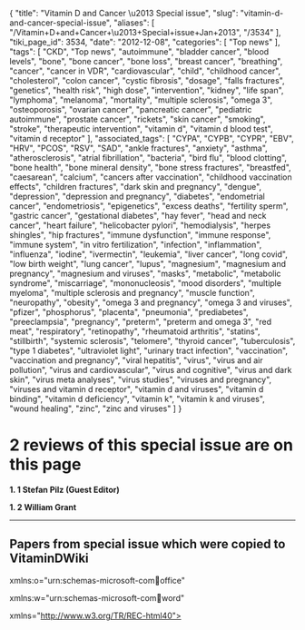 {
    "title": "Vitamin D and Cancer \u2013 Special issue",
    "slug": "vitamin-d-and-cancer-special-issue",
    "aliases": [
        "/Vitamin+D+and+Cancer+\u2013+Special+issue+Jan+2013",
        "/3534"
    ],
    "tiki_page_id": 3534,
    "date": "2012-12-08",
    "categories": [
        "Top news"
    ],
    "tags": [
        "CKD",
        "Top news",
        "autoimmune",
        "bladder cancer",
        "blood levels",
        "bone",
        "bone cancer",
        "bone loss",
        "breast cancer",
        "breathing",
        "cancer",
        "cancer in VDR",
        "cardiovascular",
        "child",
        "childhood cancer",
        "cholesterol",
        "colon cancer",
        "cystic fibrosis",
        "dosage",
        "falls fractures",
        "genetics",
        "health risk",
        "high dose",
        "intervention",
        "kidney",
        "life span",
        "lymphoma",
        "melanoma",
        "mortality",
        "multiple sclerosis",
        "omega 3",
        "osteoporosis",
        "ovarian cancer",
        "pancreatic cancer",
        "pediatric autoimmune",
        "prostate cancer",
        "rickets",
        "skin cancer",
        "smoking",
        "stroke",
        "therapeutic intervention",
        "vitamin d",
        "vitamin d blood test",
        "vitamin d receptor"
    ],
    "associated_tags": [
        "CYPA",
        "CYPB",
        "CYPR",
        "EBV",
        "HRV",
        "PCOS",
        "RSV",
        "SAD",
        "ankle fractures",
        "anxiety",
        "asthma",
        "atherosclerosis",
        "atrial fibrillation",
        "bacteria",
        "bird flu",
        "blood clotting",
        "bone health",
        "bone mineral density",
        "bone stress fractures",
        "breastfed",
        "caesarean",
        "calcium",
        "cancers after vaccination",
        "childhood vaccination effects",
        "children fractures",
        "dark skin and pregnancy",
        "dengue",
        "depression",
        "depression and pregnancy",
        "diabetes",
        "endometrial cancer",
        "endometriosis",
        "epigenetics",
        "excess deaths",
        "fertility sperm",
        "gastric cancer",
        "gestational diabetes",
        "hay fever",
        "head and neck cancer",
        "heart failure",
        "helicobacter pylori",
        "hemodialysis",
        "herpes shingles",
        "hip fractures",
        "immune dysfunction",
        "immune response",
        "immune system",
        "in vitro fertilization",
        "infection",
        "inflammation",
        "influenza",
        "iodine",
        "ivermectin",
        "leukemia",
        "liver cancer",
        "long covid",
        "low birth weight",
        "lung cancer",
        "lupus",
        "magnesium",
        "magnesium and pregnancy",
        "magnesium and viruses",
        "masks",
        "metabolic",
        "metabolic syndrome",
        "miscarriage",
        "mononucleosis",
        "mood disorders",
        "multiple myeloma",
        "multiple sclerosis and pregnancy",
        "muscle function",
        "neuropathy",
        "obesity",
        "omega 3 and pregnancy",
        "omega 3 and viruses",
        "pfizer",
        "phosphorus",
        "placenta",
        "pneumonia",
        "prediabetes",
        "preeclampsia",
        "pregnancy",
        "preterm",
        "preterm and omega 3",
        "red meat",
        "respiratory",
        "retinopathy",
        "rheumatoid arthritis",
        "statins",
        "stillbirth",
        "systemic sclerosis",
        "telomere",
        "thyroid cancer",
        "tuberculosis",
        "type 1 diabetes",
        "ultraviolet light",
        "urinary tract infection",
        "vaccination",
        "vaccination and pregnancy",
        "viral hepatitis",
        "virus",
        "virus and air pollution",
        "virus and cardiovascular",
        "virus and cognitive",
        "virus and dark skin",
        "virus meta analyses",
        "virus studies",
        "viruses and pregnancy",
        "viruses and vitamin d receptor",
        "vitamin d and viruses",
        "vitamin d binding",
        "vitamin d deficiency",
        "vitamin k",
        "vitamin k and viruses",
        "wound healing",
        "zinc",
        "zinc and viruses"
    ]
}


# 2 reviews of this special issue are on this page

 **1. 1 Stefan Pilz (Guest Editor)** 

 **1. 2 William Grant** 

---

## Papers from special issue which were copied to VitaminDWiki

<html xmlns:v="urn:schemas-microsoft-com:vml"

xmlns:o="urn:schemas-microsoft-com:office:office"

xmlns:w="urn:schemas-microsoft-com:office:word"

xmlns="http://www.w3.org/TR/REC-html40">

<head>

<meta http-equiv=Content-Type content="text/html; charset=windows-1252">

<meta name=ProgId content=Word.Document>

<meta name=Generator content="Microsoft Word 10">

<meta name=Originator content="Microsoft Word 10">

<link rel=File-List href="Jan%202013%20Special%20Issue_files/filelist.xml">

<title>•  Solar UVB reduces Cancer Risk – Grant, Jan 2013</title>

<!--[if gte mso 9]><xml>

</xml><![endif]--><!--[if gte mso 9]><xml>

</xml><![endif]-->

<!--[if gte mso 10]>

<![endif]--><!--[if gte mso 9]><xml>

<o:shapedefaults v:ext="edit" spidmax="2050"/>

</xml><![endif]--><!--[if gte mso 9]><xml>

<o:shapelayout v:ext="edit">

<o:idmap v:ext="edit" data="1"/>

</o:shapelayout></xml><![endif]-->

</head>

<body lang=EN-US link=blue vlink=purple style='tab-interval:.5in'>

<div class=Section1>

<p class=MsoNormal><span class=GramE><span style='font-family:Symbol;

mso-ascii-font-family:"Times New Roman"'>·</span><span

style='mso-spacerun:yes'>  </span></span><a

href="https://www.VitaminDWiki.com/tiki-index.php?page=Solar%20UVB%20reduces%20Cancer%20Risk%20%E2%80%93%20Grant%2C%20Jan%202013"

title=view><span style='color:#C74B23'>Solar UVB reduces Cancer Risk – Grant,

Jan 2013</span></a></p>

<p class=MsoNormal><span class=GramE><span style='font-family:Symbol;

mso-ascii-font-family:"Times New Roman"'>·</span><span

style='mso-spacerun:yes'>  </span></span><a

href="https://www.VitaminDWiki.com/tiki-index.php?page=The%20Anti-cancer%20Actions%20of%20Vitamin%20D%20%E2%80%93%20Jan%202013"

title=view><span style='color:#C74B23'>The Anti-cancer Actions of Vitamin D –

Jan 2013</span></a></p>

<p class=MsoNormal><span class=GramE><span style='font-family:Symbol;

mso-ascii-font-family:"Times New Roman"'>·</span><span

style='mso-spacerun:yes'>  </span></span><a

href="https://www.VitaminDWiki.com/tiki-index.php?page=Vitamin%20D%20Supplementation%20and%20Cancer%20-%20Review%20of%20RCT%20Jan%202013"

title=view><span style='color:#C74B23'>Vitamin D Supplementation and Cancer -

Review of RCT Jan 2013</span></a></p>

<p class=MsoNormal><span class=GramE><span style='font-family:Symbol;

mso-ascii-font-family:"Times New Roman"'>·</span><span

style='mso-spacerun:yes'>  </span></span><a

href="https://www.VitaminDWiki.com/tiki-index.php?page=Vitamin%20D%20and%20Cancer%20Mortality%20%E2%80%93%20review%20Jan%202013"

title=view><span style='color:#C74B23'>Vitamin D and Cancer Mortality – review

Jan 2013</span></a></p>

<p class=MsoNormal><span class=GramE><span style='font-family:Symbol;

mso-ascii-font-family:"Times New Roman"'>·</span><span

style='mso-spacerun:yes'>  </span></span><a

href="https://www.VitaminDWiki.com/tiki-index.php?page=Vitamin%20D%20and%20Breast%20Cancer%20Incidence%20and%20Outcome%20%20%E2%80%93%20Jan%202013"

title=view><span style='color:#C74B23'>Vitamin D and Breast Cancer Incidence and

Outcome – Jan 2013</span></a></p>

<p class=MsoNormal><span class=GramE><span style='font-family:Symbol;

mso-ascii-font-family:"Times New Roman"'>·</span><span

style='mso-spacerun:yes'>  </span></span><a

href="https://www.VitaminDWiki.com/tiki-index.php?page=Sunlight%20Vitamin%20D%20and%20Skin%20Cancer%20%E2%80%93%20Jan%202013"

title=view><span style='color:#C74B23'>Sunlight Vitamin D and Skin Cancer – Jan

2013</span></a></p>

<p class=MsoNormal><span class=GramE><span style='font-family:Symbol;

mso-ascii-font-family:"Times New Roman"'>·</span><span

style='mso-spacerun:yes'>  </span></span><a

href="https://www.VitaminDWiki.com/tiki-index.php?page=Vitamin%20D%2C%20Sunlight%20and%20Cancer%20Connection%20%E2%80%93%20Holick%20Jan%202013"

title=view><span style='color:#C74B23'>Vitamin D, Sunlight and Cancer

Connection – <span class=SpellE>Holick</span> Jan 2013</span></a></p>

<p class=MsoNormal><span class=GramE><span style='font-family:Symbol;

mso-ascii-font-family:"Times New Roman"'>·</span><span

style='mso-spacerun:yes'>  </span></span><a

href="https://www.VitaminDWiki.com/tiki-index.php?page=Vitamin%20D%20and%20Risk%20of%20Rarer%20Cancers%20%E2%80%93%20Jan%202013"

title=view><span style='color:#C74B23'>Vitamin D and Risk of Rarer Cancers –

Jan 2013</span></a></p>

<p class=MsoNormal><span class=GramE><span style='font-family:Symbol;

mso-ascii-font-family:"Times New Roman"'>·</span><span

style='mso-spacerun:yes'>  </span></span><a

href="https://www.VitaminDWiki.com/tiki-index.php?page=Relevance%20of%20Vitamin%20D%20in%20Bone%20and%20Muscle%20Health%20of%20Cancer%20Patients%20-%20Jan%202013"

title=view><span style='color:#C74B23'>Relevance of Vitamin D in Bone and

Muscle Health of Cancer Patients - Jan 2013</span></a></p>

<p class=MsoNormal><span class=GramE><span style='font-family:Symbol;

mso-ascii-font-family:"Times New Roman"'>·</span><span

style='mso-spacerun:yes'>  </span></span><a

href="https://www.VitaminDWiki.com/tiki-index.php?page=Vitamin%20D%2C%20Sunlight%2C%20and%20the%20Epidemiology%20of%20Prostate%20Cancer%20%E2%80%93%20Jan%202013"

title=view><span style='color:#C74B23'>Vitamin D, Sunlight, and the

Epidemiology of Prostate Cancer – Jan 2013</span></a></p>

<p class=MsoNormal><span class=GramE><span style='font-family:Symbol;

mso-ascii-font-family:"Times New Roman"'>·</span><span

style='mso-spacerun:yes'>  </span></span><a

href="https://www.VitaminDWiki.com/tiki-index.php?page=Vitamin%20D%20in%202012%20%E2%80%93%20Jan%202013"

title=view><span style='color:#C74B23'>Vitamin D in 2012 – Jan 2013</span></a></p>

<p class=MsoNormal><span class=GramE><span style='font-family:Symbol;

mso-ascii-font-family:"Times New Roman"'>·</span><span

style='mso-spacerun:yes'>  </span></span><a

href="https://www.VitaminDWiki.com/tiki-index.php?page=Epidemiology%20of%20Vitamin%20D%20and%20Colorectal%20Cancer%20%E2%80%93%20Jan%202013"

title=view><span style='color:#C74B23'>Epidemiology of Vitamin D and Colorectal

Cancer – Jan 2013</span></a></p>

<p class=MsoNormal><span class=GramE><span style='font-family:Symbol;

mso-ascii-font-family:"Times New Roman"'>·</span><span

style='mso-spacerun:yes'>  </span></span><a

href="https://www.VitaminDWiki.com/tiki-index.php?page=Safety%20Issues%20of%20Vitamin%20D%20Supplementation%20%E2%80%93%20Jan%202013"

title=view><span style='color:#C74B23'>Safety Issues of Vitamin D

Supplementation – Jan 2013</span></a></p>

</div>

</body>

</html>

---

# 1. 1 EDITORIAL: Vitamin D and Cancer: Current Evidence and Future Perspective

Anti-Cancer Agents in Medicinal Chemistry, 2013, Vol. 13, No. 1

Stefan Pilz (Guest Editor)

Department of Internal Medicine Division of Endocrinology and Metabolism Medical University of Graz Auenbruggerplatz 15, 8036 Graz Austria Tel: ++43 650 9103667 Fax: ++43 316 673216 E-mail: stefan.pilz@chello.at

A potential association of vitamin D and cancer is an issue of great public health interest because vitamin D deficiency is common in general populations <sup>[1]</sup>. 

Many people are well aware that sunlight exposure is on the one hand required for endogenous vitamin D synthesis but may on the other hand cause skin cancer. By contrast, the observation that ultraviolet-B (UV-B) exposure is associated with reduced risk of overall cancer mortality is not so generally known although this UV-B cancer link was a starting point for vitamin D cancer research <span>[2-4]</span>. 

Numerous experimental and observational studies have meanwhile addressed the relationship of vitamin D and cancer and have, by the majority, supported the hypothesis that vitamin D might be useful for the prevention and treatment of cancer <span>[5-7]</span>. 

When discussing clinical use of vitamin D supplementation, the attention is often guided to past experiences with other micronutrients (e.g. vitamin E) that revealed promising anti-cancer properties in cell culture and observational studies but failed to show benefits or were even harmful in the clinical application. It should be underlined that vitamin D significantly differs from other micronutrients because vitamin D has a unique metabolism with endogenous UV-B induced vitamin D synthesis in the skin. Apart from this, vitamin D metabolites can be rather regarded as hormones than as vitamins and regulate approximately three percent of the human genome by binding to the almost ubiquitously expressed vitamin D receptor (VDR) <sup>[7]</sup>. 

While there is an ongoing debate on vitamin D status classification and optimal vitamin D dosing, it is widely accepted that vitamin D supplementation exerts beneficial effects on skeletal health <span>[8-10]</span>. 

These data were the basis for dietary reference intakes for vitamin D and for recommendations to supplement vitamin D in osteoporosis patients and in children for the prevention of rickets <span>[8-10]</span>. 

At present, there is no RCT published that was specifically designed and powered to study vitamin D effects on cancer. Interpretations of data on vitamin D supplementation and cancer as a secondary outcome are therefore limited but it should be acknowledged that available RCTs have largely failed to show significant anti-cancer effects of vitamin D whereas only some RCT data support the notion that vitamin D may significantly protect against cancer <span>[6,9-13]</span>. 

Therefore, we need further vitamin D RCTs, but after decades of research this should not be the only conclusion that we can draw from thousands of publications in this field. Rather than showing that there exists universal agreement it was an aim of this special issue to document that there exist different views, conclusions and recommendations of the experts regarding vitamin D and cancer. Given that some vitamin D RCTs are already ongoing we will have significantly more data within the next few years <sup>[14]</sup>. 

These RCTs will be essential for future vitamin D guidelines but we should also critically discuss the design of these RCTs and ask the question whether they have sufficiently considered the knowledge derived from previously published epidemiological studies <sup>[14]</sup>. 

In addition to RCTs among general populations it will therefore be important to study cohorts that are likewise particularly vitamin D sensitive, i.e. individuals suffering from overt vitamin D deficiency. Nevertheless, at present we have to deal with the currently available evidence when considering vitamin D treatment or vitamin D food fortification for our patients or for the general population. In this context, it should always be noted that vitamin D signalling is, beyond skeletal health, involved in the pathogenesis of many different diseases with a potential impact even on overall mortality <span>[1,5,7,15-20]</span>. 

However, whereas many data suggest beneficial effects of vitamin D for several health outcomes we must also pay particular attention to potentially harmful effects of vitamin D overdosing when discussing a general vitamin D supplementation or food fortification. This special issue aims to provide an overview of the current status and future perspective of vitamin D and cancer and covers topics related to basic as well as clinical research in order to give some guidance for future cancer research as well as for current considerations regarding the use of vitamin D treatment. 

Stefan Pilz et al. review data from prospective studies on 25-hydroxyvitamin D and cancer mortality in their work. 

William B Grant highlights in his article that higher UV-B irradiance is associated with reduced risk of cancer. 

Julia Hobaus et al. summarize the important role of vitamin D metabolism (i.e. vitamin D hydroxylases) and its crosstalk with calcium in cancer pathogenesis and cancer prevention. 

Kun-Chun Chiang & Tai C Chen provide an overview of molecular anti-cancer actions of vitamin D in their article. 

Rebecca S Mason and Jorg Reichrath summarize the existing literature on the relationship of sunlight, vitamin D and skin cancer and discuss positive and negative effects of UV exposure with regard to skin cancer and overall health. 

Rowan T Chlebowski reviewed clinical data on vitamin D and breast cancer and concludes that current evidence does not support the use of high dose vitamin D supplementation in anticipation of benefit for breast cancer recurrence or breast cancer survival. 

Epidemiological data on vitamin D and colorectal cancer are summarized by Edward Giovannucci who underlines that the association of vitamin D deficiency and colorectal cancer is strongly suggestive of a causal association. 

Gary G Schwartz presents an overview on vitamin D, UV exposure and prostate cancer and points out that these relationships may be modulated according to the prevailing calcium intake. 

Kathy J Helzlsouer & Lisa Gallicchio summarize clinical data on vitamin D and rare cancer sites and conclude that while there is  **little evidence that higher vitamin D status may be protective for some rare cancer**  sites there exist conflicting results regarding increased pancreatic cancer risk at very high vitamin D levels. 

Matteo Lazzeroni et al. review RCTs on vitamin D supplementation and cancer and discuss the conclusions that can be drawn from published RCTs and what can be expected from ongoing vitamin D RCTs. 

Heike Bischoff-Ferrari summarizes beneficial musculoskeletal effects of vitamin D supplementation in cancer patients. 

Jean-Claude Souberbielle and Etienne Cavalier provide an overview on vitamin D status assessment and give some practical guidance for vitamin D testing and supplementation. 

Armin Zittermann et al. highlight pathophysiological and clinical data regarding safety issues of vitamin D supplementation. 

Finally, Michael F Holick summarizes current knowledge on the vitamin D, sunlight and cancer connection and gives some advice for clinical vitamin D treatment. In conclusion, this special issue gives an up to date overview on almost all aspects regarding vitamin D and cancer.

## REFERENCES

<sup>[1]</sup>       Holick, M.F. Vitamin D deficiency. N. Engl. J. Med., 2007, 357(3), 266-283.

<sup>[2]</sup>       Garland, C.F.; Garland, F.C. Do sunlight and vitamin D reduce the likelihood of colon cancer? Int. J. Epidemiol., 1980, 9(3), 227-31.

<sup>[3]</sup>       Apperly, F.L. The Relation of Solar Radiation to Cancer Mortality in North America. Cancer. Res., 1941, 7(3), 191-195.

<sup>[4]</sup>       Grant, W.B.; Mohr, S.B. Ecological studies of ultraviolet B, vitamin D and cancer since 2000. Ann. Epidemiol., 2009, 19(7), 446-54.

<sup>[5]</sup>       Deeb, K.K.; Trump, D.L.; Johnson, C.S. Vitamin D signalling pathways in cancer: potential for anticancer therapeutics. Nat. Rev. Cancer., 2007, 7(9), 684-700.

<sup>[6]</sup>       Pilz, S.; Tomaschitz, A.; Obermayer-Pietsch, B.; Dobnig, H.; Pieber, T.R. Epidemiology of vitamin D insufficiency and cancer mortality. Anticancer Res., 2009, 29(9), 3699-704.

<sup>[7]</sup>       Bouillon, R.; Carmeliet, G.; Verlinden, L.; van Etten, E.; Verstuyf, A.; Luderer, H.F.; Lieben, L.; Mathieu, C.; Demay, M. Vitamin D and human health: lessons from vitamin D receptor null mice. Endocr. Rev., 2008, 29(6), 726-76. 

<sup>[8]</sup>       Bischoff-Ferrari, H.A.; Willett, W.C.; Wong, J.B.; Stuck, A.E.; Staehelin, H.B.; Orav, E.J.; Thoma, A.; Kiel, D.P.; Henschkowski, J. Prevention of nonvertebral fractures with oral vitamin D and dose dependency: a meta-analysis of randomized controlled trials. Arch. Intern. Med., 2009, 169(6), 551-61.

<sup>[9]</sup>      Ross, A.C.; Manson, J.E.; Abrams, S.A.; Aloia, J.F.; Brannon, P.M.; Clinton, S.K.; Durazo-Arvizu, R.A.; Gallagher, J.C.; Gallo, R.L.; Jones, G.; Kovacs, C.S.; Mayne, S.T.; Rosen, C.J.; Shapses, S.A. The 2011 report on dietary reference intakes for calcium and vitamin D from the Institute of Medicine: what clinicians need to know. J. Clin. Endocrinol. Metab., 2011, 96(1), 53-8. 

<sup>[10]</sup>      Holick, M.F.; Binkley, N.C.; Bischoff-Ferrari, H.A.; Gordon, C.M.; Hanley, D.A.; Heaney, R.P.; Murad, M.H.; Weaver, C.M.; Endocrine Society. Evaluation, treatment, and prevention of vitamin D deficiency: an Endocrine Society clinical practice guideline. J. Clin. Endocrinol. Metab., 2011, 96(7), 1911-30.

<sup>[11]</sup>      Bolland, M.J.; Grey, A.; Gamble, G.D.; Reid, I.R. Calcium and vitamin D supplements and health outcomes: a reanalysis of the Women's Health Initiative (WHI) limited-access data set. Am. J. Clin. Nutr., 2011, 94(4), 1144-9. 

<sup>[12]</sup>      Brunner, R.L.; Wactawski-Wende, J.; Caan, B.J.; Cochrane, B.B.; Chlebowski, R.T.; Gass, M.L.; Jacobs, E.T.; LaCroix, A.Z.; Lane, D.; Larson, J.; Margolis, K.L.; Millen, A.E.; Sarto, G.E.; Vitolins, M.Z.; Wallace, R.B. The effect of calcium plus vitamin D on risk for invasive cancer: results of the Women's Health Initiative (WHI) calcium plus vitamin D randomized clinical trial. Nutr. Cancer., 2011, 63(6), 827-41. 

<sup>[13]</sup>      Lappe, J.M.; Travers-Gustafson, D.; Davies, K.M.; Recker, R.R.; Heaney, R.P. Vitamin D and calcium supplementation reduces cancer risk: results of a randomized trial. Am. J. Clin. Nutr., 2007, 85(6), 1586-91. 

<sup>[14]</sup>      Manson, J.E.; Bassuk, S.S.; Lee, I.M.; Cook, N.R.; Albert, M.A.; Gordon, D.; Zaharris, E.; Macfadyen, J.G.; Danielson, E.; Lin, J.; Zhang, S.M.; Buring, J.E. The VITamin D and OmegA-3 TriaL (VITAL): rationale and design of a large randomized controlled trial of vitamin D and marine omega-3 fatty acid supplements for the primary prevention of cancer and cardiovascular disease. Contemp. Clin. Trials., 2012, 33(1), 159-71. 

<sup>[15]</sup>      Pilz, S.; Tomaschitz, A.; Marz, W.; Drechsler, C.; Ritz, E.; Zittermann, A.; Cavalier, E.; Pieber, T.R.; Lappe, J.M.; Grant, W.B.; Holick, M.F.; Dekker, J.M. Vitamin D, cardiovascular disease and mortality. Clin. Endocrinol. (Oxf.), 2011, 75(5), 575-84. 

<sup>[16]</sup>      Lips, P. Vitamin D deficiency and secondary hyperparathyroidism in the elderly: consequences for bone loss and fractures and therapeutic implications. Endocr. Rev., 2001, 22(4), 477-501.

<sup>[17]</sup> Pilz, S.; Tomaschitz, A.; Drechsler, C.; Zittermann, A.; Dekker, J.M.; Marz, W. Vitamin D supplementation: a promising approach for the prevention and treatment of strokes. Curr. Drug Targets, 2011, 12(1), 88-96.

<sup>[18]</sup> Zittermann, A.; Iodice, S.; Pilz, S.; Grant, W.B.; Bagnardi, V.; Gandini, S. Vitamin D deficiency and mortality risk in the general population: a metaanalysis of prospective cohort studies. Am. J. Clin. Nutr., 2012, 95(1), 91-100.

<sup>[19]</sup> Pilz, S.; Iodice, S.; Zittermann, A.; Grant, W.B.; Gandini, S. Vitamin D status and mortality risk in CKD: a meta-analysis of prospective studies. Am. J. Kidney Dis., 2011, 58(3), 374-82.

<sup>[20]</sup> Bjelakovic, G.; Gluud, L.L.; Nikolova, D.; Whitfield, K.; Wetterslev, J.; Simonetti, R.G.; Bjelakovic, M.; Gluud, C. Vitamin D supplementation for prevention of mortality in adults. Cochrane Database Syst. Rev., 2011, (7), CD007470.

---

# 1. 2 WB Grant, 		December 11, 2012, updated Feb 20, 2013

### Abstract:

A set of 15 papers reviewing the evidence that ultraviolet-B (UVB) irradiance and vitamin D reduce the risk of many types of cancer was just published in the January 2013 issue of the peer-reviewed journal Anti-Cancer Agents in Medicinal Chemistry. Every paper is authored by recognized experts on vitamin D and cancer and/or other health outcomes. Reports in the journal literature are discussed. Ecological studies based on geographical variation of cancer incidence and/or mortality rates have generally found the strongest relations between a vitamin D index and cancer risk. The advantages of the ecological approach include the large number of cases, the vitamin D index applies to a long time, and that confounding factors can be included in the analysis. No factor other than vitamin D production has been proposed to explain the findings regarding the solar UVB index in single-country studies. The evidence for vitamin D reducing the risk of colorectal cancer is very strong. Case-control studies incidence with respect to serum 25-hydroxyvitamin D <span>[25(OH)D]</span> concentration provide strong support for vitamin D reducing risk of breast cancer. The possibility of “reverse causality”, i.e., that the existence of a cancer tumor could reduce serum 25(OH)D concentrations, was discussed in some of the papers. However, since the measured beneficial effect of serum 25(OH)D decreases nearly linearly with increased follow-up time for breast and colorectal cancer and all-cause mortality rate, this effect is very unlikely. The evidence for a beneficial effect of UVB and vitamin D for prostate cancer is generally weaker than for many other types of cancer. For example, a meta-analysis of all prospective studies of prostate cancer incidence with respect to serum 25(OH)D concentration does not find a reduced risk. Also included in this issue is a paper discussing the trade-offs between solar UV exposure, vitamin D production, and risk of skin cancer. The conclusion from several papers is that serum 25(OH)D concentrations should be above 30-40 ng/ml for optimal protection against cancer, that it could take 1000-2000 IU/d or more of vitamin D3 to reach those concentrations, and that careful solar UVB irradiance is also a good source of vitamin D3.

Anti-Cancer Agents in Medicinal Chemistry Volume 13, Number 1, January 2013

http://benthamscience.com/contents-JCode-ACAMC-Vol-00000013-Iss-00000001.htm

Bischoff-Ferrari H. Relevance of vitamin D in bone and muscle health of cancer patients. . 2013;13(1):58-64.

Chiang KC, Chen TC. The anti-cancer actions of vitamin D. . 2013;13(1):126-39.

Chlebowski RT. Vitamin D and breast cancer incidence and outcome. . 2013;13(1):98-106.

Giovannucci E. Epidemiology of vitamin D And colorectal cancer. . 2013;13(1):11-9.

Grant WB. Update on evidence that support a role of solar ultraviolet-B irradiance in reducing cancer risk. . 2013;13(1):140-6.

Helzlsouer KJ, Gallicchio L. Shedding light on serum vitamin D concentrations and the risk of rarer cancers. . 2013;13(1):65-9.

Höbaus J, Thiem U, Hummel DM, Kallay E. Role of Calcium, Vitamin D, and the extrarenal vitamin D hydroxylases during carcinogenesis. . 2013;13(1):20-35.

Holick MF. Vitamin D, sunlight and cancer connection. . 2013;13(1):70-82.

Lazzeroni M, Serrano D, Pilz S, Gandini S. Vitamin D supplementation and cancer: Review of randomized controlled trials. . 2013;13(1):118-25.

Mason RS, Reichrath J. Sunlight vitamin D and skin cancer. . 2013;13(1):83-97.

Pilz S, Kienreich K, Tomaschitz A, Ritz E, Lerchbaum E, Obermayer-Pietsch B, Matzi V, Lindenmann J, März W, Gandini S, Dekker JM. Vitamin D and cancer mortality: Systematic review of prospective epidemiological studies. . 2013;13(1):107-17.

Pilz S. Vitamin D and cancer: current evidence and future perspective. . 2013;13(1):2-3.

Schwartz GG. Vitamin D, sunlight, and the epidemiology of prostate cancer. . 2013;13(1):45-57.

Souberbielle JC, Cavalier E. Supplementation, optimal status, and analytical determination of vitamin D: Where are we standing in 2012? . 2013;13(1):36-44.

Zittermann A, Prokop S, Gummert JF, Börgermann J. Safety issues of vitamin D supplementation. . 2013;13(1):4-10.

A set of 15 papers reviewing the evidence that ultraviolet-B (UVB) irradiance and vitamin D reduce the risk of many types of cancer was just published in the January 2013 issue of the peer-reviewed journal Anti-Cancer Agents in Medicinal Chemistry. The issue was organized by Dr. Stefan Pilz and should be considered a “symposium in print.” All papers have open access at the journal’s website. The authors of the papers are recognized international experts on vitamin D and cancer. This blog summarizes some of the conclusions of the papers, taking issue with some of them. The papers are discussed in the order in which they appear in the issue.

The editorial by Pilz sets the stage for the special issue. It notes that the field of research started with the observation that solar UVB doses were inversely correlated with cancer rates. Observational studies of serum 25-hydroxyvitamin D <span>[25(OH)D]</span> concentrations and cancer outcomes are mixed. Two randomized controlled trials (RCTs) have shown a protective effect of vitamin D plus calcium supplementation on cancer risk, but strong results from RCTs for vitamin D is still lacking.

Zittermann et al. discuss the ranges of 25(OH)D from deficient to excess. The concentration at which any adverse effects might occur is still being studied. In addition, the mechanisms for adverse effects are not known, although hypercalcemia and hypercalcuria have been reported in individuals with underlying diseases and/or serum 25(OH)D concentrations above 200 ng/ml.

Giovannucci reviewed the evidence that UVB and vitamin D reduce the risk of colon and rectal cancer. These are the cancers with the strongest evidence of beneficial effects of both UVB and vitamin D. The ecological (geographical) studies strongly support a that solar UVB irradiance in is associated with lower incidence of many cancers, such as those opf the colon and breast, with stronger effects usuallyfound for mortality rates than incidence rates. Observational studies, both case-control and prospective, have found inverse correlations between serum 25(OH)D concentrations and colorectal cancer incidence. Studies based on dietary and supplementary vitamin D intake also show beneficial effects. Higher serum 25(OH)D concentrations have also been found associated with better survival rates after diagnosis of colorectal cancer. An RCT reported a beneficial effect of vitamin D supplementation, and that was for 400 IU/d vitamin D3 plus calcium for those not taking either supplement prior to enrolling in the study. The paper also discussed possible confounding factors for both ecological and observational studies, noting that neither body weight nor physical activity can explain the findings since they are generally controlled for. The paper notes that the mechanisms whereby vitamin D could reduce the risk of colorectal cancer are known, but stops short of claiming that vitamin D is causal in reducing risk of colorectal cancer, pending a successful large-scale RCT.

Höbaus et al. discussed the role of hydroxylases in converting 25(OH)D to 1,25-dihydroxyvitamin D <span>[1,25(OH)2D]</span>, the active metabolite of vitamin D. In addition, their review described the role of the  hydroxylases in cancer pathogenesis and the cross-talk between the extra-renal autocrine/paracrine  system and calcium in cancer prevention.

Souberbielle et al. reviewed briefly the metabolism and various effects of  as well as the  assays and  treatments. They defined  deficiency/insufficiency considering separately the population and the patient level and proposed their opinion about which patients may benefit from  testing.

Schwartz discussed UVB and vitamin D and risk of prostate cancer. He proposed the UVB-vitamin D-prostate cancer hypothesis in 1990. Ecological studies generally support a role of UVB in reducing risk of prostate cancer. However, in the United States, it was noted that the geographical variation of prostate cancer mortality rates is different from other cancers strongly linked to UVB and vitamin D such as breast, colon, and rectal cancer, and that the ethnic background of white Americans largely mirrors the latitudinal gradient found in Europe, with northern Europeans at higher latitudes and southern Europeans at lower latitudes. It was proposed that a genetic variation with ethnic background, apolipoprotein E, ApoE, the gene that controls cholesterol and insulin production, might explain the geographical variation <span>[Grant, 2010]</span>. ApoE epsilon4 (ApoE4), is more prevalent at higher latitudes in Europe and twice as high among African-Americans as European-Americans. ApoE4 stimulates increased production of cholesterol, which is associated with risk of prostate cancer. Observational studies based on serum 25(OH)D concentrations have generally not found a correlation with prostate cancer incidence. Some case-control studies did find inverse correlations, but there is the possibility that the prostate cancer tumors reduced serum 25(OH)D concentrations, an effect called “reverse causality”. Perhaps some of the stronger evidence for an effect of UVB and vitamin D in reducing risk of prostate cancer comes from the studies of solar UVB doses experienced by individuals in cohort studies. These studies generally find significant inverse correlations. Additional supportive evidence comes from studies of vitamin D receptor (VDR) alleles or genetic variations. Several VDRs have been associated with increased or decreased risk of prostate cancer. This paper also discussed the finding by Schwartz that higher serum calcium concentrations are associated with poorer survival from prostate cancer.

Bischoff-Ferrari reviews the evidence that vitamin D helps strengthen bones and muscles in general, notes that cancer patients are prone to vitamin D deficiency, suggesting that they be supplemented with vitamin D. However, the effect of vitamin D concentrations above 50 ng/ml on risk of falls, fractures and weak muscles has not been studied.

Helzlsouer and Gallicchio review the evidence regarding the potentially beneficial role of vitamin D in several rarer cancers: bladder, endometrial, esophageal, gastric, kidney, ovarian, pancreatic cancer and non-Hodgkin’s lymphoma (NHL). The studies forming the basis for much of the discussion are the Cohort Consortium Vitamin D Pooling Project of Rarer Cancers (VDPP) <span>[Helzlsouer, 2010]</span> and several studies from the Alpha-Tocopherol, Beta-Carotene (ATBC) Cancer Prevention Study in Finland. A fundamental problem in studying the rarer cancers is that since they are rare, it is difficult to obtain a sufficient number of cases to reduce the uncertainties of the risk sufficiently to find statistically significant results. In the VDPP for example, the 95% confidence intervals for any quantile of serum 25(OH)D concentration were about 30% to 50%, making it difficult to observe an effect of vitamin D <span>[Helzlsouer, 2010]</span>. A problem with the ATBC series of studies is that follow-up periods up to 17 years after blood draw were used. In one of those studies, on lymphoid cancers, an inverse correlation with respect to serum 25(OH)D concentration was found for the first seven years, while a direct correlation was found for the next ten years of follow up <span>[Lim, 2009]</span>. The problem with long follow-up times is that serum 25(OH)D concentrations change with time. It was shown that this effect reduces the apparent beneficial effect of serum 25(OH)D for breast and colorectal cancer <span>[Grant, 2011]</span>, all-cause mortality rate <span>[Grant, 2012a]</span>, and cardiovascular disease <span>[Wang et al., 2012]</span>. As for the types of cancer reviewed by Helzlsouer and Galicchio, some studies did find inverse correlations of incidence with respect to serum 25(OH)D concentrations in prospective studies: bladder <span>[Mondul et al., 2010]</span>; and pancreatic cancer <span>[Skinner et al,. 2006; Wolpin et al., 2012]</span>. In addition, a study in Norway found a significantly reduced mortality rate over a nine-year period for lymphoma for those with higher serum 25(OH)D concentration compared to the lowest concentration <span>[Tretli et al., 2012]</span>. Also, an inverse correlation was found for ovarian cancer prevalence in a cross-sectional study <span>[Bakhru et al., 2010]</span>.

Holick reviewed the evidence that vitamin D and sunlight reduce the risk of cancer. His review presented an historical overview as well as many diagrams, graphs, and tables from the published literature. In his conclusion, he notes that since VDRs exist in nearly every cell and that calls have the capability of producing 1,25(OH)2D provides strong support for the UVB-vitamin D-cancer hypothesis, and that 40-60 ng/ml “may reduce the risk of malignancy and improve survival rates for several cancers”. He also discusses the role of solar UVB as an important source of vitamin D as well as a risk factor for melanoma and skin cancer, but notes that occupational sun exposure has been associated with reduced risk of melanoma. He also mentions that vitamin D also protects against a number of other diseases.

Mason and Reichrath discuss sunlight, vitamin D, and skin cancer and diseases for which solar UVB and vitamin D are protective. The paper examines the “sunlight dilemma”, i.e. that there are both beneficial and harmful effects from sunlight exposure. The adverse effects include UV-induced DNA damage and immune suppression, which can lead to melanoma and non-malanom skin cancer (NMSC). They review the evidence that the vitamin D endocrine system may reduce the risk of both melanoma and NMSC. The paper is also strongly supportive of vitamin D for prevention of internal diseases, and mentions that serum 25(OH)D concentrations should likely be above 30 ng/ml for optimal health. These concentrations can be achieved through careful sun exposure and/or vitamin D supplements of 1000-2000 IU/day.

Chlebowski reviewed the evidence that solar UVB and vitamin D can reduce the risk of breast cancer. He dismissed the ecological studies and UVB studies due to what he considered as variation in the findings across studies. However, ecological studies have found inverse correlations between solar UVB doses and breast cancer in the U.S., China, France, and Spain, after adjusting for confounding factors, so the findings seem to be robust. In more recent times, the apparent epidemiology of breast cancer may be shifting, perhaps due to widespread screening. Chlebowski also generally dismissed the findings based on serum 25(OH)D concentrations. The case-control studies have found the strongest inverse correlations between serum 25(OH)D concentration and breast cancer incidence. These studies were dismissed citing “reverse causality”. The prospective studies with follow-up periods longer than three years identified some favorable trends, but did not identify statistically significant inverse correlations between serum 25(OH)D and breast cancer incidence. Breast cancer can progress rapidly from undetectable to detectable based on the fact that breast cancer diagnosis is higher in spring and fall than summer or winter; vitamin D protects against breast cancer in summer, while melatonin may perfor a similar function in winter <span>[Oh, 2010]</span>. When relative risk (RR) was plotted vs. follow-up time, it rose from 0.6 at zero years to 0.95 at seven years <span>[Grant, 2011]</span>. For colorectal cancer, RR rose from 0.45 at zero years to 0.72 at 14 years of follow-up, and nearly all of the studies reported statistically significant inverse correlations. Colorectal cancer generally grows much more slowly than breast cancer. Based on these two graphs, the idea that “reverse causality” explains the findings for case-control studies of 25(OH)D and breast cancer seems unlikely. There is one RCT that found a statistically significant 18% reduction of breast cancer incidence for 400 IU/d vitamin D3 supplementation for women who did not consume vitamin D or calcium supplements prior to enrolling in the study <span>[Bolland, 2010]</span>. This finding was disparaged by Chlebowski on the basis that it was unlikely that 400 IU/d was too low to have a beneficial effect. However, using the serum 25(OH)D concentration-odds ratio curve for breast cancer based on the five case-control studies <span>[Grant, 2012c]</span>, and assuming that those in the Bolland reanalysis started with 16 ng/ml, then went to 20 ng/ml after supplementation <span>[Garland et al., 2011]</span>, a risk reduction of 15% would be expected, when estimated from the results of other research. This paper was overly pessimistic based on consideration of the all studies to date. For example, Mohr et al. <sup>[2012]</sup> reached an opposite conclusion 

Pilz et al. reviewed the literature on vitamin D and mortality rates for those with cancer. The results for cancer-specific deaths were inconsistent. However, “the majority of studies in cancer patients showed that patients with higher 25(OH)D levels had a decreased risk of mortality.”

Lazzeroni et al. reviewed the status of RCTs on vitamin D supplementation and cancer risk. Results to date have been rather limited. “Findings from prospective cohort studies on colorectal cancer risk and on mortality constitute pieces of evidence strong enough to consider that previous randomized controlled trials (RCTs) of  use and cancer may not have correctly addressed the question, and that new randomized trials should be organized. The reasons are due to several unsolved issues including selection of the effective dose, varying baseline levels of subjects before randomization, compliance with the intervention, contamination of the placebo group (i.e., intake of  supplements by subjects allocated to the placebo group) and unknown effective lag time between start of the intervention and disease onset. The present review summarizes the existing knowledge on  RCTs and cancer. In addition we also briefly describe the design of some ongoing trials on  supplementation and cancer.” See, also, the review by Lappe and Heaney <sup>[2012]</sup> on why RCTs with vitamin D often fail.

Chiang and Chen reviewed the anti-cancer actions of vitamin D. “Through VDR, 1α,25(OH)2D3regulates more than 200 genes in mammals, including those involved in the calcium and phosphorus homeostasis, immune function, reproduction, cardiovascular, central nerve system, inflammation, angiogenesis, and cellular proliferation, differentiation and apoptosis. Due to its versatile roles in maintaining and regulating normal cellular phenotypes and functions, 1α,25(OH)2D3 has been implicated as an anti-cancer agent. In fact, ecological and epidemiologic data have linked  deficiency with the incidence and mortality of many types of cancer. More importantly, in vitro and in vivo animal model studies have clearly demonstrated the anti-tumor effects of . In this review, we describe the anti-cancer actions of , with special emphasis on different pathways underlying the VDR-mediated genomic as well as less-defined non-genomic actions of .”

Grant reviewed the evidence that solar UVB reduces the risk of cancer. “The ultraviolet-B (UVB)-vitamin D-cancer hypothesis was proposed in 1980 <span>[Garland and Garland, 1980]</span> yet has not been fully accepted. Ecological studies based on geographical variations of  rates with respect to solar UVB doses have supported the hypothesis for about 15-20 cancers <span>[Grant, 2012a]</span>. This paper reviews the evidence from studies of personal or group UVB irradiance. Studies have associated personal UVB irradiance with reduced risk for breast, colon, endometrial, prostate, and renal , as well as non-Hodgkin’s lymphoma (NHL). However, some studies have also found increased risk of NHL from UV irradiance, probably due to immunosuppression by UVA near 370 nm. Several related approaches have also been used to study the hypothesis. Studies in Norway and the UK found that diagnosis in summer or fall is associated with increased survival rates for breast, colon, lung, and prostate , as well as Hodgkin's lymphoma. Diagnosis of nonmelanoma skin  is associated with reduced risk of several cancers in sunny countries, but not often in high-latitude countries. Living at higher surface elevation is associated with reduced risk of some cancers. In a recent analyzed study of  rates for 54 occupations in Nordic countries, a UVB index based on standardized incidence ratios of lip  less those for lung  was inversely correlated with 15 types of  for males, but only four types for females <span>[Grant, 2012c]</span>. This ecological study provides additional evidence that UVB doses at high latitudes are adequate to reduce the risk of , but requires considerable time outside to produce sufficient vitamin D. Because only vitamin D production has been proposed to explain the UVB- link, studies reviewed in this paper should be considered strong evidence for the hypothesis.”

## Other references

* Bakhru A, Mallinger JB, Buckanovich RJ, Griggs JJ. Casting light on 25-hydroxyvitamin D deficiency in ovarian cancer: A study from the NHANES. Gynecol Oncol. 

* Bolland MJ, Grey A, Gamble GD, Reid IR. Calcium and vitamin D supplements and health outcomes: a reanalysis of the Women's Health Initiative (WHI) limited-access data set. . 2011 Oct;94(4):1144-9.

* Garland CF, French CB, Baggerly LL, Heaney RP. Vitamin D supplement doses and serum 25-hydroxyvitamin D in the range associated with cancer prevention. Anticancer Res 2011;31:617-22.

* Garland CF, Garland FC. Do sunlight and vitamin D reduce the likelihood of colon cancer? Int J Epidemiol. 1980 Sep;9(3):227-31. Grant WB. Role of solar UV irradiance and smoking in cancer as inferred from cancer incidence rates by occupation in Nordic countries. Dermatoendocrinol. 2012;4(2):203-11.

* Grant WB. (2010) A multicountry ecological study of risk-modifying factors for prostate cancer: Apolipoprotein E 4 as a risk factor and cereals as a risk reduction factor. Anticancer Res. 2010 Jan.;30 189-199.

* Grant WB. (2011) Effect of interval between serum draw and follow-up period on relative risk of cancer incidence with respect to 25-hydroxyvitamin D level; implications for meta-analyses and setting vitamin D guidelines. Dermato-Endocrinology.  2011;3(3):199-204.

* Ecological studies of the UVB–vitamin D–cancer hypothesis; review. Anticancer Res. 2012;32(1):223-36.

* Grant WB. (2012b) Effect of follow-up time on the relation between prediagnostic serum 25-hydroxyitamin D and all-cause mortality rate. Dermatoendocrinol. 2012;4(2):198-202.

* Grant WB. (2012c) Role of solar UV irradiance and smoking in cancer as inferred from cancer incidence rates by occupation in Nordic countries. Dermatoendocrinol. 2012;4(2):203-11.

* Grant WB. (2012d) A review of the evidence regarding the solar ultraviolet-B–vitamin D–cancer hypothesis. Standardy Medyczne/Pediatria. 2012;9:610-9.

* Helzlsouer KJ. For the VDPP Steering Committee. Overview of the Cohort Consortium Vitamin D Pooling Project of Rarer Cancers. Am J Epi, 2010 172: 4-9.

* Lappe JM, Heaney RP. Why randomized controlled trials of calcium and vitamin D sometimes fail. Dermatoendocrin. 2012;4(2):95-100.

* Lim U, Freedman DM, Hollis BW, Horst RL, Purdue MP, Chatterjee N, Weinstein SJ, Morton LM, Schatzkin A, Virtamo J, Linet MS, Hartge P, Albanes D. A prospective investigation of serum 25-hydroxyvitamin D and risk of lymphoid cancers. . 

* Marshall DT, Savage SJ, Garrett-Mayer E, Keane TE, Hollis BW, Horst RL, Ambrose LH, Kindy MS, Gattoni-Celli S. Vitamin D3 supplementation at 4000 international units per day for one year results in a decrease of positive cores at repeat biopsy in subjects with low-risk prostate cancer under active surveillance. J Clin Endocrinol Metab. 2012 Jul;97(7):2315-24.

* Mohr SB, Gorham ED, Alcara JE, Kane CJ, Macera CA, Parson JK, Wingard DL, Garland df. Serum 25-Hydroxyvitamin D and Prevention of Breast Cancer: Pooled Analysis. Anticancer Research September 2011 vol. 31 no. 9 2939-2948.

* Mondul AM, Weinstein SJ, Männistö S, Snyder K, Horst RL, Virtamo J, Albanes D. Serum vitamin D and risk of bladder cancer. Cancer Res. 2010;70 9218-9223

* Oh EY, Ansell C, Nawaz H, Yang CH, Wood PA, Hrushesky WJ. Global breast cancer seasonality. Breast Cancer Res Treat. 2010 Aug;123(1):233-43.

* Skinner HG, Michaud DS, Giovannucci E, Willett WC, Colditz GA, Fuchs CS. Vitamin D intake and the risk of pancreatic cancer in two cohort studies. Cancer Epidemiol Biomarkers Prevention. 2006 Sept,; 15(9):1688-1695.

* Tretli S, Schwartz GG, Torjesen PA, Robsahm TE. Serum levels of 25-hydroxyvitamin D and survival in Norwegian patients with cancer of breast, colon, lung, and lymphoma: a population-based study. . 2012 Feb;23:363-70.

* Wang L, Song Y, Manson JE, Pilz S, März W, Michaëlsson K, Lundqvist A, Jassal SK, Barrett-Connor E, Zhang C, Eaton CB, May HT, Anderson JL, Sesso HD. Circulating 25-hydroxy-vitamin D and risk of cardiovascular disease: A meta-analysis of prospective studies. . 2012 Nov 1;5(6):819-29.

* Wolpin BM, Ng K, Bao Y, Kraft P, Stampfer MJ, Michaud DS, Ma J, Buring JE, Sesso H, Lee IM, Rifai N, Cochrane BB, Wactawaski-Wende J, Chlebowski RT, Willett WC, Manson JE, Giovannucci EL, Fuchs CS. Plasma 25-hydroxyvitamin D and risk of pancreatic cancer. . 

---

 **short url for this page**  = http://Is.gd/anti_cancer_vitd